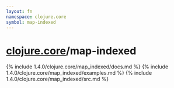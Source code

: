 ```yaml
---
layout: fn
namespace: clojure.core
symbol: map-indexed
---
```


# [clojure.core](../)/map-indexed

{% include 1.4.0/clojure.core/map_indexed/docs.md %}
{% include 1.4.0/clojure.core/map_indexed/examples.md %}
{% include 1.4.0/clojure.core/map_indexed/src.md %}

